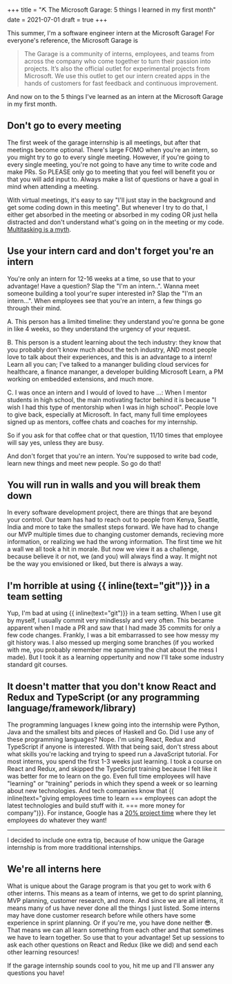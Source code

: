 +++
title = "⛏️ The Microsoft Garage: 5 things I learned in my first month"
date = 2021-07-01
draft = true
+++

This summer, I'm a software engineer intern at the Microsoft Garage! For everyone's reference, the Microsoft Garage is 

> The Garage is a community of interns, employees, and teams from across the company who come together to turn their passion into projects. It’s also the official outlet for experimental projects from Microsoft. We use this outlet to get our intern created apps in the hands of customers for fast feedback and continuous improvement.

And now on to the 5 things I've learned as an intern at the Microsoft Garage in my first month.

## Don't go to every meeting
The first week of the garage internship is all meetings, but after that meetings become optional. There's large FOMO when you're an intern, so you might try to go to every single meeting. However, if you're going to every single meeting, you're not going to have any time to write code and make PRs. So PLEASE only go to meeting that you feel will benefit you or that you will add input to. Always make a list of questions or have a goal in mind when attending a meeting. 

With virtual meetings, it's easy to say "I'll just stay in the background and get some coding down in this meeting". But whenever I try to do that, I either get absorbed in the meeting or absorbed in my coding OR just hella distracted and don't understand what's going on in the meeting or my code. [Multitasking is a myth](https://www.npr.org/templates/story/story.php?storyId=95256794).

## Use your intern card and don't forget you're an intern
You're only an intern for 12-16 weeks at a time, so use that to your advantage! Have a question? Slap the "I'm an intern..". Wanna meet someone building a tool your're super interested in? Slap the "I'm an intern...". When employees see that you're an intern, a few things go through their mind. 

A. This person has a limited timeline: they understand you're gonna be gone in like 4 weeks, so they understand the urgency of your request. 

B. This person is a student learning about the tech industry: they know that you probably don't know much about the tech industry, AND most people love to talk about their experiences, and this is an advantage to a intern! Learn all you can; I've talked to a mananger buliding cloud services for healthcare, a finance mananger, a developer building Microsoft Learn, a PM working on embedded extensions, and much more. 

C. I was once an intern and I would of loved to have ...: When I mentor students in high school, the main motivating factor behind it is because "I wish I had this type of mentorship when I was in high school". People love to give back, especially at Microsoft. In fact, many full time employees signed up as mentors, coffee chats and coaches for my internship. 

So if you ask for that coffee chat or that question, 11/10 times that employee will say yes, unless they are busy.

And don't forget that you're an intern. You're supposed to write bad code, learn new things and meet new people. So go do that!

## You will run in walls and you will break them down
In every software development project, there are things that are beyond your control. Our team has had to reach out to people from Kenya, Seattle, India and more to take the smallest steps forward. We have had to change our MVP multiple times due to changing customer demands, recieving more information, or realizing we had the wrong information. The first time we hit a wall we all took a hit in morale. But now we view it as a challenge, because believe it or not, we (and you) will always find a way. It might not be the way you envisioned or liked, but there is always a way.

## I'm horrible at using {{ inline(text="git")}} in a team setting
Yup, I'm bad at using {{ inline(text="git")}} in a team setting. When I use git by myself, I usually commit very mindlessly and very often. This became apparent when I made a PR and saw that I had made 35 commits for only a few code changes. Frankly, I was a bit embarrassed to see how messy my git history was. I also messed up merging some branches (if you worked with me, you probably remember me spamming the chat about the mess I made). But I took it as a learning oppertunity and now I'll take some industry standard git courses. 

## It doesn't matter that you don't know React and Redux and TypeScript (or any programming language/framework/library) 
The programming languages I knew going into the internship were Python, Java and the smallest bits and pieces of Haskell and Go. Did I use any of these programming languages? Nope. I'm using React, Redux and TypeScript if anyone is interested. With that being said, don't stress about what skills you're lacking and trying to speed run a JavaScript tutorial. For most interns, you spend the first 1-3 weeks just learning. I took a course on React and Redux, and skipped the TypeScript training because I felt like it was better for me to learn on the go. Even full time employees will have "learning" or "training" periods in which they spend a week or so learning about new technologies. And tech companies know that {{ inline(text="giving employees time to learn === employees can adopt the latest technologies and build stuff with it. === more money for company")}}. For instance, Google has a [20% project time](https://en.wikipedia.org/wiki/20%25_Project) where they let employees do whatever they want! 

---

I decided to include one extra tip, because of how unique the Garage internship is from more tradditional internships.

## We're all interns here
What is unique about the Garage program is that you get to work with 6 other interns. This means as a team of interns, we get to do sprint planning, MVP planning, customer research, and more. And since we are all interns, it means many of us have never done all the things I just listed. Some interns may have done customer research before while others have some experience in sprint planning. Or if you're me, you have done neither 😎. That means we can all learn something from each other and that sometimes we have to learn together. So use that to your advantage! Set up sessions to ask each other questions on React and Redux (like we did) and send each other learning resources! 

If the garage internship sounds cool to you, hit me up and I'll answer any questions you have!